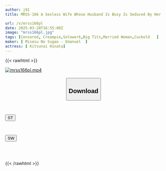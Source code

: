 ```yaml
---
author: j91
title: MRSS-166 A Sexless Wife Whose Husband Is Busy Is Seduced By Her Father-in-law, And Although She Doesn't Want To, She Gets Turned On And Rolls Her Eyes, Screams In Pleasure, And Cums Inside Her! Hinata Tachibana

url: /v/mrss166pl
date: 2025-03-28T16:55:00Z
image: "mrss166pl.jpg"
tags: [Censored, Creampie,Solowork,Big Tits,Married Woman,Cuckold	]
maker: [ Misesu No Sugao - Emanuel  ]
actress: [ Kitsunai Hinata]
---
```



{{< rawhtml >}}

<div class="video" data-videoid="WeJq3gk6dQFq03">
    <a href="javascript:;">
        <img src="/v/mrss166pl/mrss166pl.jpg" width="WIDTH" height="HEIGHT" alt="mrss166pl.mp4" loading="lazy">
    </a>
</div>

<script type="text/javascript" src="https://j91.asia/asset/on-demand-st.js"></script>

<br>
  <link rel="stylesheet" href="https://j91.asia/asset/bs5.css">
  
  <center>
  <button class="btn btn-primary" type="button" data-bs-toggle="collapse" data-bs-target=".multi-collapse" aria-expanded="false" aria-controls="multiCollapseExample1 multiCollapseExample2"><h2>Download</h2></button></center>
</p>
<div class="row">
  <div class="col">
    <div class="collapse multi-collapse" id="multiCollapseExample1">
      <div class="card card-body">
	      	      <br>
<div class="buttons">  
<p><a href="/v/mrss166pl/st.html" target="_blank"><button class="btn-hover color-3"><i class="fa fa-download"></i> ST</button></a></p></div>
    </div>
  </div>
</div>
  <div class="col">
    <div class="collapse multi-collapse" id="multiCollapseExample2">
      <div class="card card-body">
	      <br>
<div class="buttons">
<p><a href="/v/mrss166pl/sw.html" target="_blank"><button class="btn-hover color-2"><i class="fa fa-download"></i> SW</button></a></p></div>
<br><br>
      </div>
    </div>
  </div>
</div>

{{< /rawhtml >}}